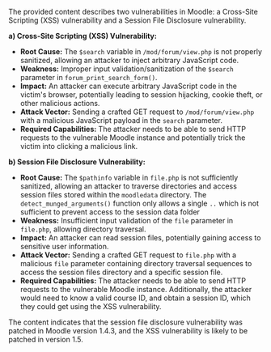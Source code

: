 The provided content describes two vulnerabilities in Moodle: a Cross-Site Scripting (XSS) vulnerability and a Session File Disclosure vulnerability.

**a) Cross-Site Scripting (XSS) Vulnerability:**

*   **Root Cause:** The `$search` variable in `/mod/forum/view.php` is not properly sanitized, allowing an attacker to inject arbitrary JavaScript code.
*   **Weakness:**  Improper input validation/sanitization of the `$search` parameter in `forum_print_search_form()`.
*   **Impact:** An attacker can execute arbitrary JavaScript code in the victim's browser, potentially leading to session hijacking, cookie theft, or other malicious actions.
*  **Attack Vector:** Sending a crafted GET request to `/mod/forum/view.php` with a malicious JavaScript payload in the `search` parameter.
*   **Required Capabilities:** The attacker needs to be able to send HTTP requests to the vulnerable Moodle instance and potentially trick the victim into clicking a malicious link.

**b) Session File Disclosure Vulnerability:**

*   **Root Cause:** The `$pathinfo` variable in `file.php` is not sufficiently sanitized, allowing an attacker to traverse directories and access session files stored within the `moodledata` directory. The `detect_munged_arguments()` function only allows a single `..` which is not sufficient to prevent access to the session data folder
*   **Weakness:** Insufficient input validation of the `file` parameter in `file.php`, allowing directory traversal.
*   **Impact:** An attacker can read session files, potentially gaining access to sensitive user information.
*   **Attack Vector:**  Sending a crafted GET request to `file.php` with a malicious `file` parameter containing directory traversal sequences to access the session files directory and a specific session file.
*   **Required Capabilities:** The attacker needs to be able to send HTTP requests to the vulnerable Moodle instance. Additionally, the attacker would need to know a valid course ID, and obtain a session ID, which they could get using the XSS vulnerability.

The content indicates that the session file disclosure vulnerability was patched in Moodle version 1.4.3, and the XSS vulnerability is likely to be patched in version 1.5.